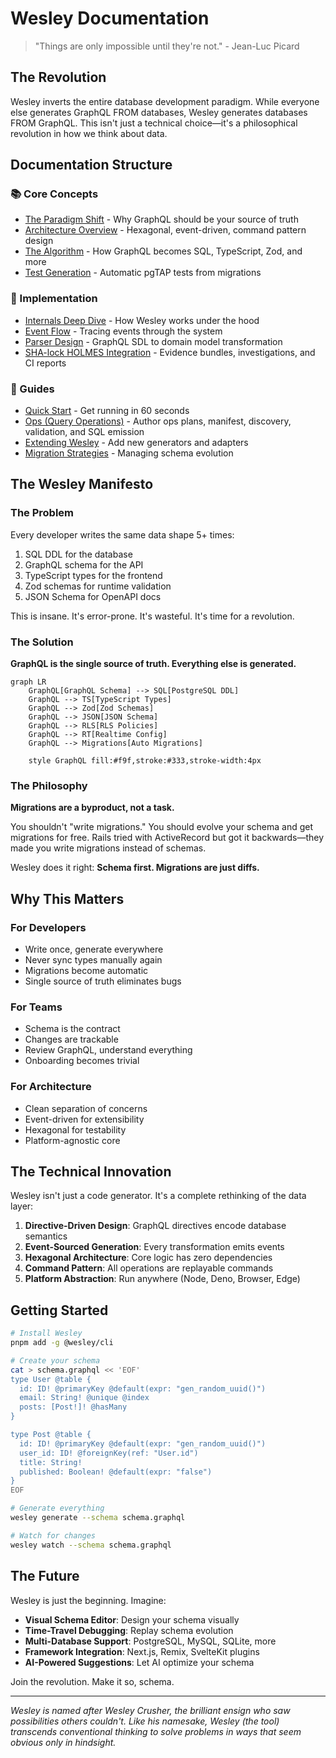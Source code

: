 # Wesley Documentation

> "Things are only impossible until they're not." - Jean-Luc Picard

## The Revolution

Wesley inverts the entire database development paradigm. While everyone else generates GraphQL FROM databases, Wesley generates databases FROM GraphQL. This isn't just a technical choice—it's a philosophical revolution in how we think about data.

## Documentation Structure

### 📚 Core Concepts
- [The Paradigm Shift](./architecture/paradigm-shift.md) - Why GraphQL should be your source of truth
- [Architecture Overview](./architecture/overview.md) - Hexagonal, event-driven, command pattern design
- [The Algorithm](./architecture/algorithm.md) - How GraphQL becomes SQL, TypeScript, Zod, and more
- [Test Generation](./architecture/test-generation.md) - Automatic pgTAP tests from migrations

### 🔧 Implementation
- [Internals Deep Dive](./internals/deep-dive.md) - How Wesley works under the hood
- [Event Flow](./internals/event-flow.md) - Tracing events through the system
- [Parser Design](./internals/parser.md) - GraphQL SDL to domain model transformation
- [SHA-lock HOLMES Integration](./architecture/holmes-integration.md) - Evidence bundles, investigations, and CI reports

### 📖 Guides
- [Quick Start](./guides/quick-start.md) - Get running in 60 seconds
- [Ops (Query Operations)](./guides/qir-ops.md) - Author ops plans, manifest, discovery, validation, and SQL emission
- [Extending Wesley](./guides/extending.md) - Add new generators and adapters
- [Migration Strategies](./guides/migrations.md) - Managing schema evolution

## The Wesley Manifesto

### The Problem
Every developer writes the same data shape 5+ times:
1. SQL DDL for the database
2. GraphQL schema for the API
3. TypeScript types for the frontend
4. Zod schemas for runtime validation
5. JSON Schema for OpenAPI docs

This is insane. It's error-prone. It's wasteful. It's time for a revolution.

### The Solution
**GraphQL is the single source of truth. Everything else is generated.**

```mermaid
graph LR
    GraphQL[GraphQL Schema] --> SQL[PostgreSQL DDL]
    GraphQL --> TS[TypeScript Types]
    GraphQL --> Zod[Zod Schemas]
    GraphQL --> JSON[JSON Schema]
    GraphQL --> RLS[RLS Policies]
    GraphQL --> RT[Realtime Config]
    GraphQL --> Migrations[Auto Migrations]
    
    style GraphQL fill:#f9f,stroke:#333,stroke-width:4px
```

### The Philosophy

**Migrations are a byproduct, not a task.**

You shouldn't "write migrations." You should evolve your schema and get migrations for free. Rails tried with ActiveRecord but got it backwards—they made you write migrations instead of schemas.

Wesley does it right: **Schema first. Migrations are just diffs.**

## Why This Matters

### For Developers
- Write once, generate everywhere
- Never sync types manually again
- Migrations become automatic
- Single source of truth eliminates bugs

### For Teams
- Schema is the contract
- Changes are trackable
- Review GraphQL, understand everything
- Onboarding becomes trivial

### For Architecture
- Clean separation of concerns
- Event-driven for extensibility
- Hexagonal for testability
- Platform-agnostic core

## The Technical Innovation

Wesley isn't just a code generator. It's a complete rethinking of the data layer:

1. **Directive-Driven Design**: GraphQL directives encode database semantics
2. **Event-Sourced Generation**: Every transformation emits events
3. **Hexagonal Architecture**: Core logic has zero dependencies
4. **Command Pattern**: All operations are replayable commands
5. **Platform Abstraction**: Run anywhere (Node, Deno, Browser, Edge)

## Getting Started

```bash
# Install Wesley
pnpm add -g @wesley/cli

# Create your schema
cat > schema.graphql << 'EOF'
type User @table {
  id: ID! @primaryKey @default(expr: "gen_random_uuid()")
  email: String! @unique @index
  posts: [Post!]! @hasMany
}

type Post @table {
  id: ID! @primaryKey @default(expr: "gen_random_uuid()")
  user_id: ID! @foreignKey(ref: "User.id")
  title: String!
  published: Boolean! @default(expr: "false")
}
EOF

# Generate everything
wesley generate --schema schema.graphql

# Watch for changes
wesley watch --schema schema.graphql
```

## The Future

Wesley is just the beginning. Imagine:

- **Visual Schema Editor**: Design your schema visually
- **Time-Travel Debugging**: Replay schema evolution
- **Multi-Database Support**: PostgreSQL, MySQL, SQLite, more
- **Framework Integration**: Next.js, Remix, SvelteKit plugins
- **AI-Powered Suggestions**: Let AI optimize your schema

Join the revolution. Make it so, schema.

---

*Wesley is named after Wesley Crusher, the brilliant ensign who saw possibilities others couldn't. Like his namesake, Wesley (the tool) transcends conventional thinking to solve problems in ways that seem obvious only in hindsight.*
